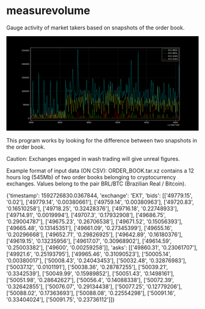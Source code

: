 # measurevolume
Gauge activity of market takers based on snapshots of the order book.

<img src='market_takers.png'>

This program works by looking for the difference between two snapshots in the order book.

Caution: Exchanges engaged in wash trading will give unreal figures.

Example format of input data (ON CSV):
ORDER_BOOK.tar.xz contains a 12 hours log (545Mb) of two order books belonging to cryptocurrency exchanges.
Values belong to the pair BRL/BTC (Brazilian Real / Bitcoin).

{'timestamp': 1592726830.0367844,
 'exchange': 'EX1',
 'bids': [['49779.15', '0.02'],
  ['49779.14', '0.00380661'],
  ['49759.14', '0.00380963'],
  ['49720.83', '0.16510258'],
  ['49718.25', '0.32428376'],
  ['49716.18', '0.22748933'],
  ['49714.91', '0.0019994'],
  ['49707.3', '0.17932908'],
  ['49686.75', '0.29004787'],
  ['49675.23', '0.26706538'],
  ['49671.52', '0.15056393'],
  ['49665.48', '0.13145351'],
  ['49661.09', '0.27345399'],
  ['49655.16', '0.20296668'],
  ['49652.71', '0.29826925'],
  ['49642.89', '0.16180376'],
  ['49619.15', '0.13235956'],
  ['49617.07', '0.30968902'],
  ['49614.59', '0.25003382'],
  ['49600', '0.00259258']],
 'asks': [['49860.31', '0.23061707'],
  ['49921.6', '0.25193795'],
  ['49965.46', '0.31090523'],
  ['50005.14', '0.00380017'],
  ['50008.43', '0.24043453'],
  ['50032.48', '0.32876983'],
  ['50037.12', '0.0101191'],
  ['50038.36', '0.28787255'],
  ['50039.21', '0.3342539'],
  ['50049.99', '0.15989852'],
  ['50051.43', '0.1498161'],
  ['50051.98', '0.28642627'],
  ['50056.4', '0.14088338'],
  ['50072.39', '0.32642855'],
  ['50076.07', '0.29134438'],
  ['50077.25', '0.12779206'],
  ['50088.02', '0.17363693'],
  ['50088.08', '0.22554298'],
  ['50091.16', '0.33404024'],
  ['50091.75', '0.23736112']]}
